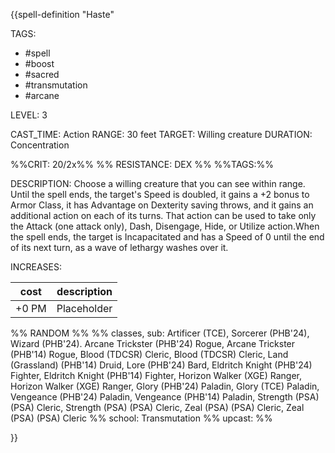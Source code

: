 {{spell-definition "Haste"

TAGS: 
  - #spell 
  - #boost 
  - #sacred 
  - #transmutation 
  - #arcane 

LEVEL: 3

CAST_TIME: Action
RANGE: 30 feet
TARGET: Willing creature
DURATION: Concentration

%%CRIT: 20/2x%%
%% RESISTANCE: DEX %%
%%TAGS:%%

DESCRIPTION:
Choose a willing creature that you can see within range. Until the spell ends, the target's Speed is doubled, it gains a +2 bonus to Armor Class, it has Advantage on Dexterity saving throws, and it gains an additional action on each of its turns. That action can be used to take only the Attack (one attack only), Dash, Disengage, Hide, or Utilize action.When the spell ends, the target is Incapacitated and has a Speed of 0 until the end of its next turn, as a wave of lethargy washes over it.

INCREASES:

| cost | description |
| ---- | ----------- |
| +0 PM     |    Placeholder        |


%% RANDOM
%%
%% classes, sub: Artificer (TCE), Sorcerer (PHB'24), Wizard (PHB'24). Arcane Trickster (PHB'24) Rogue, Arcane Trickster (PHB'14) Rogue, Blood (TDCSR) Cleric, Blood (TDCSR) Cleric, Land (Grassland) (PHB'14) Druid, Lore (PHB'24) Bard, Eldritch Knight (PHB'24) Fighter, Eldritch Knight (PHB'14) Fighter, Horizon Walker (XGE) Ranger, Horizon Walker (XGE) Ranger, Glory (PHB'24) Paladin, Glory (TCE) Paladin, Vengeance (PHB'24) Paladin, Vengeance (PHB'14) Paladin, Strength (PSA) (PSA) Cleric, Strength (PSA) (PSA) Cleric, Zeal (PSA) (PSA) Cleric, Zeal (PSA) (PSA) Cleric
%% school: Transmutation
%% upcast: 
%%


}}